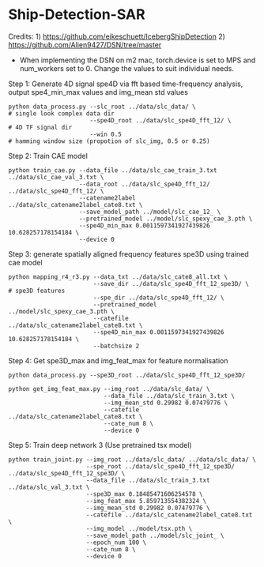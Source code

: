 # Ship-Detection-SAR

Credits: 1) https://github.com/eikeschuett/IcebergShipDetection 
         2) https://github.com/Alien9427/DSN/tree/master

* When implementing the DSN on m2 mac, torch.device is set to MPS and num_workers set to 0. Change the values to suit individual needs.


Step 1: Generate 4D signal spe4D via fft based time-frequency analysis, output spe4_min_max values and img_mean std values

```
python data_process.py --slc_root ../data/slc_data/ \                 # single look complex data dir
                       --spe4D_root ../data/slc_spe4D_fft_12/ \       # 4D TF signal dir
                       --win 0.5                                      # hamming window size (propotion of slc_img, 0.5 or 0.25)
```

Step 2: Train CAE model 
```
python train_cae.py --data_file ../data/slc_cae_train_3.txt ../data/slc_cae_val_3.txt \
                    --data_root ../data/slc_spe4D_fft_12/ ../data/slc_spe4D_fft_12/ \
                    --catename2label ../data/slc_catename2label_cate8.txt \
                    --save_model_path ../model/slc_cae_12_ \
                    --pretrained_model ../model/slc_spexy_cae_3.pth \
                    --spe4D_min_max 0.0011597341927439826 10.628257178154184 \
                    --device 0
```
Step 3: generate spatially aligned frequency features spe3D using trained cae model
```
python mapping_r4_r3.py --data_txt ../data/slc_cate8_all.txt \
                        --save_dir ../data/slc_spe4D_fft_12_spe3D/ \            # spe3D features
                        --spe_dir ../data/slc_spe4D_fft_12/ \
                        --pretrained_model ../model/slc_spexy_cae_3.pth \
                        --catefile ../data/slc_catename2label_cate8.txt \
                        --spe4D_min_max 0.0011597341927439826 10.628257178154184 \
                        --batchsize 2
```
Step 4: Get spe3D_max and img_feat_max for feature normalisation
```
python data_process.py --spe3D_root ../data/slc_spe4D_fft_12_spe3D/

python get_img_feat_max.py --img_root ../data/slc_data/ \
                           --data_file ../data/slc_train_3.txt \
                           --img_mean_std 0.29982 0.07479776 \
                           --catefile ../data/slc_catename2label_cate8.txt \
                           --cate_num 8 \
                           --device 0
```
Step 5: Train deep network 3 (Use pretrained tsx model)
```
python train_joint.py --img_root ../data/slc_data/ ../data/slc_data/ \
                      --spe_root ../data/slc_spe4D_fft_12_spe3D/ ../data/slc_spe4D_fft_12_spe3D/ \
                      --data_file ../data/slc_train_3.txt ../data/slc_val_3.txt \
                      --spe3D_max 0.18485471606254578 \
                      --img_feat_max 5.859713554382324 \
                      --img_mean_std 0.29982 0.07479776 \
                      --catefile ../data/slc_catename2label_cate8.txt \
                      --img_model ../model/tsx.pth \
                      --save_model_path ../model/slc_joint_ \
                      --epoch_num 100 \
                      --cate_num 8 \
                      --device 0
```


